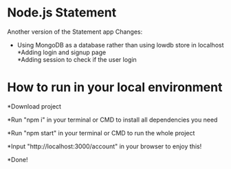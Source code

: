# Node.js Statement
Another version of the Statement app
Changes:  
* Using MongoDB as a database rather than  using lowdb store in localhost  
*Adding login and signup page  
*Adding session to check if the user login       

  


# How to run in your local environment  
*Download project  

*Run "npm i" in your terminal or CMD to install all dependencies you need  

*Run "npm start" in your terminal or CMD to run the whole project  

*Input "http://localhost:3000/account" in your browser to enjoy this!  

*Done!

